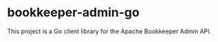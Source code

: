 # bookkeeper-admin-go
This project is a Go client library for the Apache Bookkeeper Admin API.<br/>
